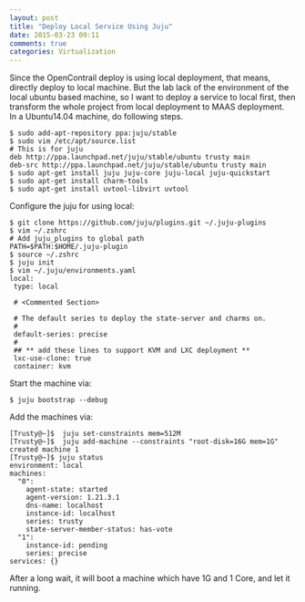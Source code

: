 ```yaml
---
layout: post
title: "Deploy Local Service Using Juju"
date: 2015-03-23 09:11
comments: true
categories: Virtualization
---
```

Since the OpenContrail deploy is using local deployment, that means, directly deploy to local machine. But the lab lack of the environment of the local ubuntu based machine, so I want to deploy a service to local first, then transform the whole project from local deployment to MAAS deployment.   
In a Ubuntu14.04 machine, do following steps.    

```
$ sudo add-apt-repository ppa:juju/stable 
$ sudo vim /etc/apt/source.list
# This is for juju
deb http://ppa.launchpad.net/juju/stable/ubuntu trusty main 
deb-src http://ppa.launchpad.net/juju/stable/ubuntu trusty main 
$ sudo apt-get install juju juju-core juju-local juju-quickstart
$ sudo apt-get install charm-tools
$ sudo apt-get install uvtool-libvirt uvtool

```
Configure the juju for using local:     

```
$ git clone https://github.com/juju/plugins.git ~/.juju-plugins
$ vim ~/.zshrc
# Add juju_plugins to global path
PATH=$PATH:$HOME/.juju-plugin
$ source ~/.zshrc
$ juju init
$ vim ~/.juju/environments.yaml
local:
 type: local

 # <Commented Section>

 # The default series to deploy the state-server and charms on.
 #
 default-series: precise
 #
 ## ** add these lines to support KVM and LXC deployment **
 lxc-use-clone: true
 container: kvm

```
Start the machine via:   

```
$ juju bootstrap --debug

```
Add the machines via:    

```
[Trusty@~]$  juju set-constraints mem=512M
[Trusty@~]$  juju add-machine --constraints "root-disk=16G mem=1G"
created machine 1
[Trusty@~]$ juju status
environment: local
machines:
  "0":
    agent-state: started
    agent-version: 1.21.3.1
    dns-name: localhost
    instance-id: localhost
    series: trusty
    state-server-member-status: has-vote
  "1":
    instance-id: pending
    series: precise
services: {}

```
After a long wait, it will boot a machine which have 1G and 1 Core, and let it running.     

